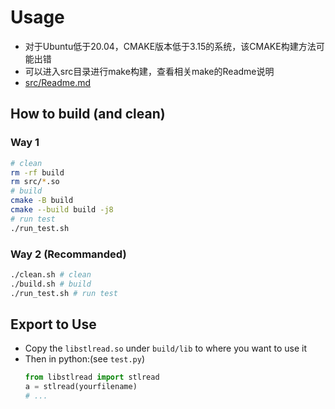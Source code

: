 # Usage

- 对于Ubuntu低于20.04，CMAKE版本低于3.15的系统，该CMAKE构建方法可能出错
- 可以进入src目录进行make构建，查看相关make的Readme说明
- [src/Readme.md](src/Readme.md)
## How to build (and clean)

### Way 1

```bash
# clean
rm -rf build
rm src/*.so
# build
cmake -B build
cmake --build build -j8
# run test
./run_test.sh
```

### Way 2 (Recommanded)

```bash
./clean.sh # clean
./build.sh # build
./run_test.sh # run test
```

## Export to Use

- Copy the `libstlread.so` under `build/lib` to where you want to use it
- Then in python:(see `test.py`)
  ```python
  from libstlread import stlread
  a = stlread(yourfilename)
  # ...
  ```